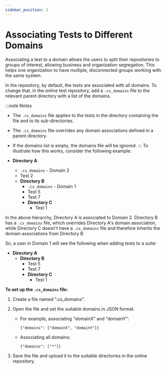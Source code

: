 ```yaml
---
sidebar_position: 2
---
```


# Associating Tests to Different Domains

Associating a test to a domain allows the users to split their repositories to groups of interest, allowing business and organization segregation. This helps one organization to have multiple, disconnected groups working with the same system.

In the repository, by default, the tests are associated with all domains. To change that, in the online test repository, add a `.cs_domains` file to the relevant parent directory with a list of the domains.

:::note Notes

- The `.cs_domains` file applies to the tests in the directory containing the file and to its sub-directories.
- The `.cs_domains` file overrides any domain associations defined in a parent directory.
- If the domains list is empty, the domains file will be ignored.
:::
To illustrate how this works, consider the following example:

- **Directory A**
    - `.cs_domains` - Domain 2
    - Test 2
    - **Directory B**
        - `.cs_domains` - Domain 1
        - Test 5
        - Test 7
        - **Directory C**
            - Test 1

In the above hierarchy, Directory A is associated to Domain 2. Directory B has a `.cs_domains` file, which overrides Directory A's domain association, while Directory C doesn't have a `.cs_domains` file and therefore inherits the domain associations from Directory B.

So, a user in Domain 1 will see the following when adding tests to a suite:

- **Directory A**
    - **Directory B**
        - Test 5
        - Test 7
        - **Directory C**
            - Test 1

**To set up the `.cs_domains` file:**

1. Create a file named ".cs\_domains".
2. Open the file and set the suitable domains in JSON format.
    
    - For example, associating "domainX" and "domainY":
        
        `{"domains": ["domainX", "domainY"]}`
        
    
    - Associating all domains:
        
        `{"domains": ["*"]}`
        
3. Save the file and upload it to the suitable directories in the online repository.